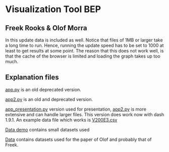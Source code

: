 # Visualization Tool BEP 
## Freek Rooks & Olof Morra 

In this update data is included as well.
Notice that files of 1MB or larger take a long time to run.
Hence, running the update speed has to be set to 1000 at least to get results at some point.
The reason that this does not work well, is that the cache of the browser is limited and loading the graph takes up too much.

## Explanation files
[app.py](app.py) is an old deprecated version.

[app2.py](app2.py) is an old and deprecated version.

[app_presentation.py](app_presentation.py) version used for presentation, [app2.py](app2.py) is more extensive and can handle larger files. 
This version does work now with dash 1.9.1. An example data
file which works is [V200E3.csv](Data%20Demo/Olof/V200E3.csv)

[Data demo](Data%20Demo) contains small datasets used

[Data](Data) contains datasets used for the paper of Olof and probably that of Freek.
